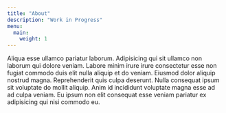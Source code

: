 ```yaml
---
title: "About"
description: "Work in Progress"
menu:
  main:
    weight: 1
---
```


Aliqua esse ullamco pariatur laborum. Adipisicing qui sit ullamco non laborum qui dolore veniam. Labore minim irure irure consectetur esse non fugiat commodo duis elit nulla aliquip et do veniam. Eiusmod dolor aliquip nostrud magna. Reprehenderit quis culpa deserunt. Nulla consequat ipsum sit voluptate do mollit aliquip. Anim id incididunt voluptate magna esse ad ad culpa veniam. Eu ipsum non elit consequat esse veniam pariatur ex adipisicing qui nisi commodo eu.
